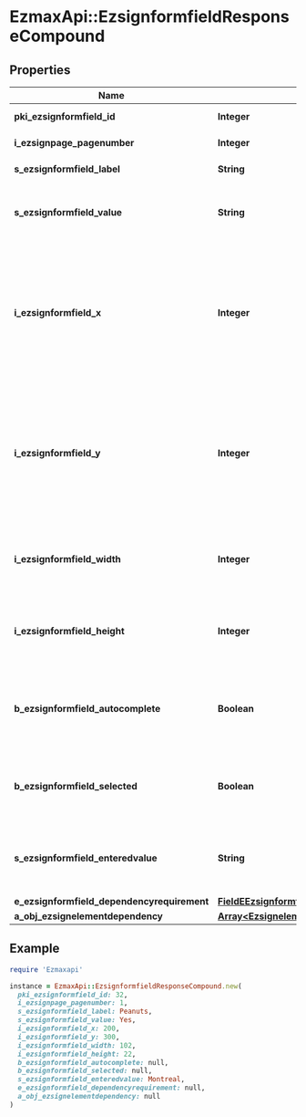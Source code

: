 # EzmaxApi::EzsignformfieldResponseCompound

## Properties

| Name | Type | Description | Notes |
| ---- | ---- | ----------- | ----- |
| **pki_ezsignformfield_id** | **Integer** | The unique ID of the Ezsignformfield |  |
| **i_ezsignpage_pagenumber** | **Integer** | The page number in the Ezsigndocument |  |
| **s_ezsignformfield_label** | **String** | The Label for the Ezsignformfield |  |
| **s_ezsignformfield_value** | **String** | The value for the Ezsignformfield  This can only be set if eEzsignformfieldgroupType is Checkbox or Radio | [optional] |
| **i_ezsignformfield_x** | **Integer** | The X coordinate (Horizontal) where to put the Ezsignformfield on the Ezsignpage.  Coordinate is calculated at 100dpi (dot per inch). So for example, if you want to put the Ezsignformfield 2 inches from the left border of the page, you would use \&quot;200\&quot; for the X coordinate. |  |
| **i_ezsignformfield_y** | **Integer** | The Y coordinate (Vertical) where to put the Ezsignformfield on the Ezsignpage.  Coordinate is calculated at 100dpi (dot per inch). So for example, if you want to put the Ezsignformfield 3 inches from the top border of the page, you would use \&quot;300\&quot; for the Y coordinate. |  |
| **i_ezsignformfield_width** | **Integer** | The Width of the Ezsignformfield in pixels calculated at 100 DPI  The allowed values are varying based on the eEzsignformfieldgroupType.  | eEzsignformfieldgroupType | Valid values | | ------------------------- | ------------ | | Checkbox                  | 22           | | Dropdown                  | 22-65535     | | Radio                     | 22           | | Text                      | 22-65535     | | Textarea                  | 22-65535     | |  |
| **i_ezsignformfield_height** | **Integer** | The Height of the Ezsignformfield in pixels calculated at 100 DPI  The allowed values are varying based on the eEzsignformfieldgroupType.  | eEzsignformfieldgroupType | Valid values | | ------------------------- | ------------ | | Checkbox                  | 22           | | Dropdown                  | 22           | | Radio                     | 22           | | Text                      | 22           | | Textarea                  | 22-65535     |  |  |
| **b_ezsignformfield_autocomplete** | **Boolean** | Whether the Ezsignformfield allows the use of the autocomplete of the browser.  This can only be set if eEzsignformfieldgroupType is **Text** | [optional] |
| **b_ezsignformfield_selected** | **Boolean** | Whether the Ezsignformfield is selected or not by default.  This can only be set if eEzsignformfieldgroupType is **Checkbox** or **Radio** | [optional] |
| **s_ezsignformfield_enteredvalue** | **String** | This is the value enterred for the Ezsignformfield  This can only be set if eEzsignformfieldgroupType is **Dropdown**, **Text** or **Textarea** | [optional] |
| **e_ezsignformfield_dependencyrequirement** | [**FieldEEzsignformfieldDependencyrequirement**](FieldEEzsignformfieldDependencyrequirement.md) |  | [optional] |
| **a_obj_ezsignelementdependency** | [**Array&lt;EzsignelementdependencyResponseCompound&gt;**](EzsignelementdependencyResponseCompound.md) |  | [optional] |

## Example

```ruby
require 'Ezmaxapi'

instance = EzmaxApi::EzsignformfieldResponseCompound.new(
  pki_ezsignformfield_id: 32,
  i_ezsignpage_pagenumber: 1,
  s_ezsignformfield_label: Peanuts,
  s_ezsignformfield_value: Yes,
  i_ezsignformfield_x: 200,
  i_ezsignformfield_y: 300,
  i_ezsignformfield_width: 102,
  i_ezsignformfield_height: 22,
  b_ezsignformfield_autocomplete: null,
  b_ezsignformfield_selected: null,
  s_ezsignformfield_enteredvalue: Montreal,
  e_ezsignformfield_dependencyrequirement: null,
  a_obj_ezsignelementdependency: null
)
```

